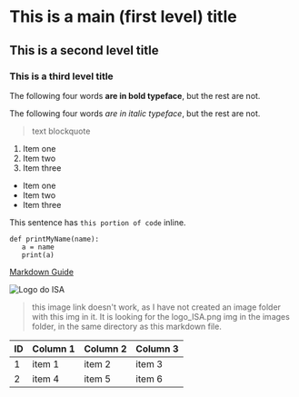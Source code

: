 # This is a main (first level) title

## This is a second level title

### This is a third level title

The following four words **are in bold typeface**, but the rest are not.

The following four words *are in italic typeface*, but the rest are not.

> text blockquote

1. Item one
2. Item two
3. Item three

- Item one
- Item two
- Item three

This sentence has `this portion of code` inline.

```
def printMyName(name):
   a = name
   print(a)
```

[Markdown Guide](https://www.markdownguide.org/)

![Logo do ISA](./images/logo_ISA.png)
> this image link doesn't work, as I have not created an image folder with this img in it. It is looking for the logo_ISA.png img in the images folder, in the same directory as this markdown file.

|ID| Column 1| Column 2| Column 3|
|--|---------|---------|---------|
|1 | item 1  | item 2  | item 3  |
|2 | item 4  | item 5  | item 6  |
